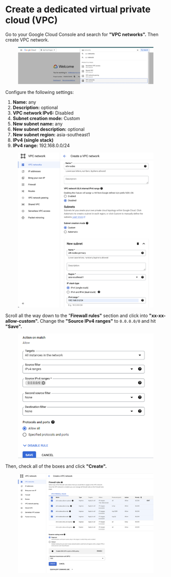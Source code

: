# Create a dedicated virtual private cloud (VPC)

Go to your Google Cloud Console and search for **"VPC networks".** Then create VPC network.

<figure><img src="../.gitbook/assets/Screenshot 2023-08-17 at 4.31.11 PM.png" alt=""><figcaption></figcaption></figure>

Configure the following settings:

1. **Name:** any
2. **Description:** optional
3. **VPC network IPv6:** Disabled
4. **Subnet creation mode:** Custom
5. **New subnet name:** any
6. **New subnet description:** optional
7. **New subnet region:** asia-southeast1
8. **IPv4 (single stack)**
9. **IPv4 range:** 192.168.0.0/24

<figure><img src="../.gitbook/assets/Screenshot 2023-08-17 at 4.57.07 PM.png" alt=""><figcaption></figcaption></figure>

Scroll all the way down to the "**Firewall rules"** section and click into **"xx-xx-allow-custom".** Change the **"Source IPv4 ranges"** to `0.0.0.0/0` and hit **"Save".**

<figure><img src="../.gitbook/assets/image (27).png" alt=""><figcaption></figcaption></figure>



Then, check all of the boxes and click **"Create".**

<figure><img src="../.gitbook/assets/Screenshot 2023-08-17 at 5.00.56 PM.png" alt=""><figcaption></figcaption></figure>


